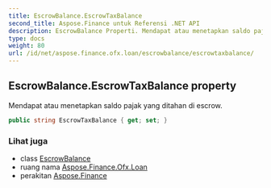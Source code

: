 ```yaml
---
title: EscrowBalance.EscrowTaxBalance
second_title: Aspose.Finance untuk Referensi .NET API
description: EscrowBalance Properti. Mendapat atau menetapkan saldo pajak yang ditahan di escrow.
type: docs
weight: 80
url: /id/net/aspose.finance.ofx.loan/escrowbalance/escrowtaxbalance/
---
```

## EscrowBalance.EscrowTaxBalance property

Mendapat atau menetapkan saldo pajak yang ditahan di escrow.

```csharp
public string EscrowTaxBalance { get; set; }
```

### Lihat juga

* class [EscrowBalance](../)
* ruang nama [Aspose.Finance.Ofx.Loan](../../escrowbalance/)
* perakitan [Aspose.Finance](../../../)


